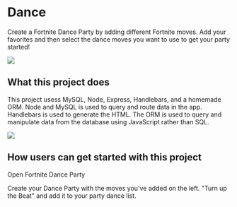 # Dance
Create a Fortnite Dance Party by adding different Fortnite moves. Add your favorites and then select the dance moves you want to use to get your party started!

![](/assets/images/fortnite_dance_app.png)
      
## What this project does
This project usess MySQL, Node, Express, Handlebars, and a homemade ORM. Node and MySQL is used to query and route data in the app. Handlebars is used to generate the HTML. The ORM is used to query and manipulate data from the database using JavaScript rather than SQL.

![](/assets/images/fortnite_dance.png)

## How users can get started with this project
Open Fortnite Dance Party

Create your Dance Party with the moves you've added on the left. "Turn up the Beat" and add it to your party dance list. 

